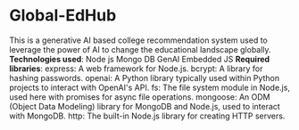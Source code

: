 # Global-EdHub
This is a generative AI based college recommendation system used to leverage the power of AI to change the educational landscape globally.
**Technologies used**:
Node js
Mongo DB
GenAI
Embedded JS
**Required libraries**:
express: A web framework for Node.js.
bcrypt: A library for hashing passwords.
openai: A Python library typically used within Python projects to interact with OpenAI's API.
fs: The file system module in Node.js, used here with promises for async file operations.
mongoose: An ODM (Object Data Modeling) library for MongoDB and Node.js, used to interact with MongoDB.
http: The built-in Node.js library for creating HTTP servers.


